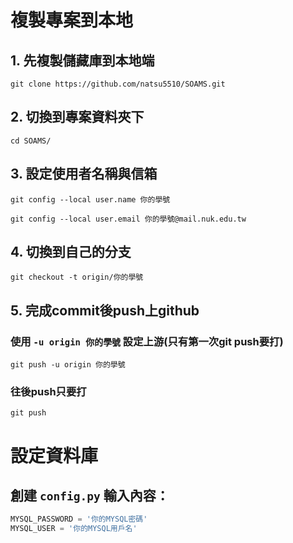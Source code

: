 # 複製專案到本地
## 1. 先複製儲藏庫到本地端
```git
git clone https://github.com/natsu5510/SOAMS.git
```
## 2. 切換到專案資料夾下
```
cd SOAMS/
```
## 3. 設定使用者名稱與信箱
```git
git config --local user.name 你的學號
```
```git
git config --local user.email 你的學號@mail.nuk.edu.tw
```
## 4. 切換到自己的分支
```git
git checkout -t origin/你的學號
```
## 5. 完成commit後push上github
### 使用 `-u origin 你的學號` 設定上游(只有第一次git push要打)
```git
git push -u origin 你的學號
```
### 往後push只要打
```git
git push
```

# 設定資料庫
## 創建 `config.py` 輸入內容：
```python
MYSQL_PASSWORD = '你的MYSQL密碼'
MYSQL_USER = '你的MYSQL用戶名'
```